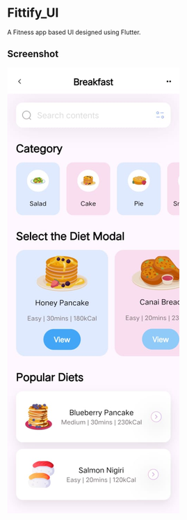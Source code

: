 # Fittify_UI

A Fitness app based UI designed using Flutter.

## Screenshot

<img src="./assets/UI-Screenshot.jpeg">
